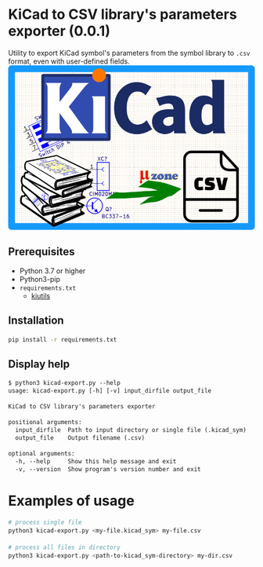 # KiCad to CSV library's parameters exporter (0.0.1)

Utility to export KiCad symbol's parameters from the symbol library to `.csv` format, even with user-defined fields.
![logo](docs/logo.png)


## Prerequisites

- Python 3.7 or higher
- Python3-pip
- `requirements.txt`
  - [kiutils](https://github.com/mvnmgrx/kiutils)


## Installation

```sh
pip install -r requirements.txt
```


## Display help

```
$ python3 kicad-export.py --help
usage: kicad-export.py [-h] [-v] input_dirfile output_file

KiCad to CSV library's parameters exporter

positional arguments:
  input_dirfile  Path to input directory or single file (.kicad_sym)
  output_file    Output filename (.csv)

optional arguments:
  -h, --help     Show this help message and exit
  -v, --version  Show program's version number and exit
```


# Examples of usage

```sh
# process single file
python3 kicad-export.py <my-file.kicad_sym> my-file.csv

# process all files in directory
python3 kicad-export.py <path-to-kicad_sym-directory> my-dir.csv
```
